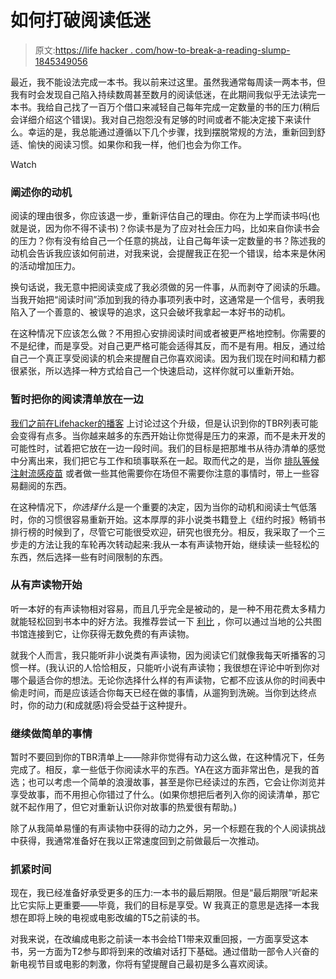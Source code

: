 # 如何打破阅读低迷

> 原文:[https://life hacker . com/how-to-break-a-reading-slump-1845349056](https://lifehacker.com/how-to-break-a-reading-slump-1845349056)

最近，我不能设法完成一本书。我以前来过这里。虽然我通常每周读一两本书，但我有时会发现自己陷入持续数周甚至数月的阅读低迷，在此期间我似乎无法读完一本书。我给自己找了一百万个借口来减轻自己每年完成一定数量的书的压力(稍后会详细介绍这个错误)。我对自己抱怨没有足够的时间或者不能决定接下来读什么。幸运的是，我总能通过遵循以下几个步骤，找到摆脱常规的方法，重新回到舒适、愉快的阅读习惯。如果你和我一样，他们也会为你工作。

Watch

### 阐述你的动机

阅读的理由很多，你应该退一步，重新评估自己的理由。你在为上学而读书吗(也就是说，因为你不得不读书)？你读书是为了应对社会压力吗，比如来自你读书会的压力？你有没有给自己一个任意的挑战，让自己每年读一定数量的书？陈述我的动机会告诉我应该如何前进，对我来说，会提醒我正在犯一个错误，给本来是休闲的活动增加压力。

换句话说，我无意中把阅读变成了我必须做的另一件事，从而剥夺了阅读的乐趣。当我开始把“阅读时间”添加到我的待办事项列表中时，这通常是一个信号，表明我陷入了一个善意的、被误导的追求，这只会破坏我拿起一本好书的动机。

在这种情况下应该怎么做？不用担心安排阅读时间或者被更严格地控制。你需要的不是纪律，而是享受。对自己更严格可能会适得其反，而不是有用。相反，通过给自己一个真正享受阅读的机会来提醒自己你喜欢阅读。因为我们现在时间和精力都很紧张，所以选择一种方式给自己一个快速启动，这样你就可以重新开始。

### 暂时把你的阅读清单放在一边

[我们之前在Lifehacker的播客](https://lifehacker.com/how-to-be-a-better-reader-with-librarian-margaret-h-w-1844676958) 上讨论过这个升级，但是认识到你的TBR列表可能会变得有点多。当你越来越多的东西开始让你觉得是压力的来源，而不是未开发的可能性时，试着把它放在一边一段时间。我们的目标是把那堆书从待办清单的感觉中分离出来，我们把它与工作和琐事联系在一起。取而代之的是，当你 [排队等候注射流感疫苗](https://vitals.lifehacker.com/its-even-more-important-to-get-your-flu-shot-this-year-1844481707) 或者做一些其他需要你在场但不需要你注意的事情时，带上一些容易翻阅的东西。

在这种情况下，*你选择什么*是一个重要的决定，因为当你的动机和阅读士气低落时，你的习惯很容易重新开始。这本厚厚的非小说类书籍登上《纽约时报》畅销书排行榜的时候到了，尽管它可能很受欢迎，研究也很充分。相反，我采取了一个三步走的方法让我的车轮再次转动起来:我从一本有声读物开始，继续读一些轻松的东西，然后选择一些有时间限制的东西。

### 从有声读物开始

听一本好的有声读物相对容易，而且几乎完全是被动的，是一种不用花费太多精力就能轻松回到书本中的好方法。我推荐尝试一下 [利比](https://www.overdrive.com/apps/libby) ，你可以通过当地的公共图书馆连接到它，让你获得无数免费的有声读物。

就我个人而言，我只能听非小说类有声读物，因为阅读它们就像我每天听播客的习惯一样。(我认识的人恰恰相反，只能听小说有声读物；我很想在评论中听到你对哪个最适合你的想法。无论你选择什么样的有声读物，它都不应该从你的时间表中偷走时间，而是应该适合你每天已经在做的事情，从遛狗到洗碗。当你到达终点时，你的动力(和成就感)将会受益于这种提升。

### 继续做简单的事情

暂时不要回到你的TBR清单上——除非你觉得有动力这么做，在这种情况下，任务完成了。相反，拿一些低于你阅读水平的东西。YA在这方面非常出色，是我的首选；也可以考虑一个简单的浪漫故事，甚至是你已经读过的东西，它会让你浏览并享受故事，而不用担心你错过了什么。(如果你想把后者列入你的阅读清单，那它就不起作用了，但它对重新认识你对故事的热爱很有帮助。)

除了从我简单易懂的有声读物中获得的动力之外，另一个标题在我的个人阅读挑战中获得，我通常准备好在我以正常速度回到之前做最后一次推动。

### 抓紧时间

现在，我已经准备好承受更多的压力:一本书的最后期限。但是“最后期限”听起来比它实际上更重要——毕竟，我们的目标是享受。W 我真正的意思是选择一本我想在即将上映的电视或电影改编的T5之前读的书。

对我来说，在改编成电影之前读一本书会给T1带来双重回报，一方面享受这本书，另一方面为T2参与即将到来的改编对话打下基础。通过借助一部令人兴奋的新电视节目或电影的刺激，你将有望提醒自己最初是多么喜欢阅读。